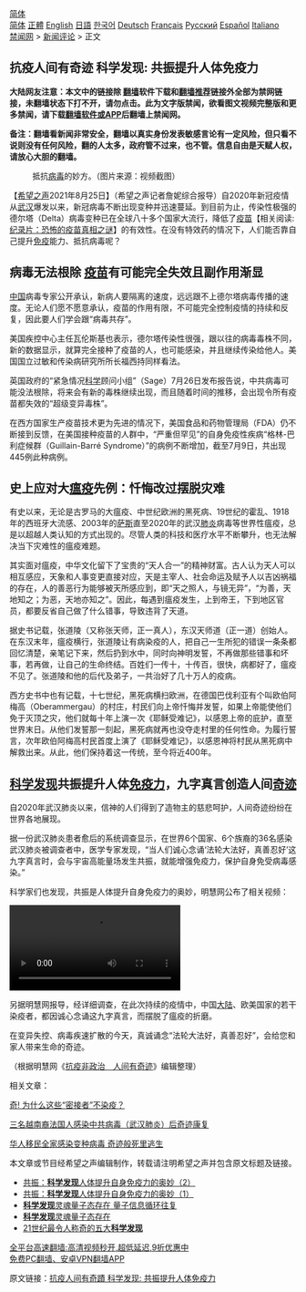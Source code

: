  <!-- 面包屑导航 --> <div class="breadcrumb"><!-- GTranslate: https://gtranslate.io/ -->  <div class="switcher notranslate">  <div class="selected">  <a href="#" onclick="return false;"> 简体</a>  </div>  <div class="option">  <a href="https://www.bannedbook.org" onclick="doGTranslate('zh-CN|zh-CN');jQuery('div.switcher div.selected a').html(jQuery(this).html());return false;" title="简体中文" class="nturl selected"> 简体</a>  <a href="https://www.bannedbook.org/zh-tw/" onclick="doGTranslate('zh-CN|zh-TW');jQuery('div.switcher div.selected a').html(jQuery(this).html());return false;" title="繁體中文" class="nturl"> 正體</a>  <a href="https://www.bannedbook.org/en/" onclick="doGTranslate('zh-CN|en');jQuery('div.switcher div.selected a').html(jQuery(this).html());return false;" title="English" class="nturl"> English</a>  <a href="https://www.bannedbook.org/ja/" onclick="doGTranslate('zh-CN|ja');jQuery('div.switcher div.selected a').html(jQuery(this).html());return false;" title="日本語" class="nturl"> 日語</a>  <a href="https://www.bannedbook.org/ko/" onclick="doGTranslate('zh-CN|ko');jQuery('div.switcher div.selected a').html(jQuery(this).html());return false;" title="한국어" class="nturl"> 한국어</a>  <a href="https://www.bannedbook.org/de/" onclick="doGTranslate('zh-CN|de');jQuery('div.switcher div.selected a').html(jQuery(this).html());return false;" title="Deutsch" class="nturl"> Deutsch</a>  <a href="https://www.bannedbook.org/fr/" onclick="doGTranslate('zh-CN|fr');jQuery('div.switcher div.selected a').html(jQuery(this).html());return false;" title="Français" class="nturl"> Français</a>  <a href="https://www.bannedbook.org/ru/" onclick="doGTranslate('zh-CN|ru');jQuery('div.switcher div.selected a').html(jQuery(this).html());return false;" title="Русский" class="nturl"> Русский</a>  <a href="https://www.bannedbook.org/es/" onclick="doGTranslate('zh-CN|es');jQuery('div.switcher div.selected a').html(jQuery(this).html());return false;" title="Español" class="nturl"> Español</a>  <a href="https://www.bannedbook.org/it/" onclick="doGTranslate('zh-CN|it');jQuery('div.switcher div.selected a').html(jQuery(this).html());return false;" title="Italiano" class="nturl"> Italiano</a>  </div>  </div>      <div class='breadcrumb-sub'><!-- Breadcrumb NavXT 6.3.0 --> <a href="https://www.bannedbook.org/" class="home">禁闻网</a> &gt; <a href="https://www.bannedbook.org/bnews/comments/" class="category">新闻评论</a> &gt; 正文</div></div><h2>抗疫人间有奇迹 科学发现: 共振提升人体免疫力</h2> <p class="notice"><b>大陆网友注意：本文中的链接除 <a href="https://github.com/bannedbook/fanqiang" >翻墙</a>软件下载和<a href="https://github.com/killgcd/justmysocks/blob/master/README.md">翻墙推荐</a>链接外全部为禁网链接，未翻墙状态下打不开，请勿点击。此为文字版禁闻，欲看图文视频完整版和更多禁闻，请下载<a href="https://github.com/bannedbook/fanqiang">翻墙软件或APP</a>后翻墙上禁闻网。</p><p>备注：翻墙看新闻非常安全，翻墙以真实身份发表敏感言论有一定风险，但只看不说则没有任何风险，翻的人太多，政府管不过来，也不管。信息自由是天赋人权，请放心大胆的翻墙。</b></p>  <div class="entry"> <figure> <p><figcaption>抵抗<a href="https://www.bannedbook.org/bnews/tag/%e7%97%85%e6%af%92/" class="st_tag internal_tag" rel="tag" title="标签 病毒 下的日志">病毒</a>的妙方。（图片来源：视频截图）</figcaption></figure> <p>【<span class='wp_keywordlink_affiliate'><a href="https://www.soundofhope.org" title="希望之声" target="_blank">希望之声</a></span>2021年8月25日】（希望之声记者詹妮综合报导）自2020年新冠疫情从<a href="https://www.bannedbook.org/bnews/tag/%e6%ad%a6%e6%b1%89/" class="st_tag internal_tag" rel="tag" title="标签 武汉 下的日志">武汉</a>爆发以来，新冠病毒不断出现变种并迅速蔓延。到目前为止，传染性极强的德尔塔（Delta）病毒变种已在全球八十多个国家大流行，降低了<span class='wp_keywordlink'><a href="https://www.bannedbook.org/bnews/tculture/20160630/551027.html" title="疫苗" target="_blank">疫苗</a></span>【相关阅读:<a href='https://www.bannedbook.org/bnews/topimagenews/20180408/925060.html' target='_blank'>纪录片：恐怖的疫苗真相之谜</a>】的有效性。在没有特效药的情况下，人们能否靠自己提升<a href="https://www.bannedbook.org/bnews/tag/%E5%85%8D%E7%96%AB/" class="st_tag internal_tag" rel="tag" title="标签 免疫 下的日志">免疫</a>能力、抵抗病毒呢？</p> <h2>病毒无法根除 <a href="https://www.bannedbook.org/bnews/tag/%e7%96%ab%e8%8b%97/" class="st_tag internal_tag" rel="tag" title="标签 疫苗 下的日志">疫苗</a>有可能完全失效且副作用渐显</h2> <p><span class='wp_keywordlink_affiliate'><a href="https://www.bannedbook.org/" title="中国" target="_blank">中国</a></span>病毒专家公开承认，新病人要隔离的速度，远远跟不上德尔塔病毒传播的速度。无论人们愿不愿意承认，疫苗的作用有限，不可能完全控制疫情的持续和反复，因此要人们学会跟“病毒共存”。</p> <p>美国疾控中心主任瓦伦斯基也表示，德尔塔传染性很强，跟以往的病毒毒株不同，新的数据显示，就算完全接种了疫苗的人，也可能感染，并且继续传染给他人。美国国立过敏和传染病研究所所长福西持同样看法。</p> <p>英国政府的“紧急情况<span class='wp_keywordlink'><a href="https://www.bannedbook.org/forum11/topic309.html" title="禁片：“科学”的棍子" target="_blank">科学</a></span>顾问小组”（Sage）7月26日发布报告说，中共病毒可能没法根除，将来会有新的毒株继续出现，而且随着时间的推移，会出现令所有疫苗都失效的“超级变异毒株”。</p> <p>在西方国家生产疫苗技术更为先进的情况下，美国食品和药物管理局（FDA）仍不断接到反馈，在美国接种疫苗的人群中，“严重但罕见”的自身免疫性疾病“格林-巴利症候群（Guillain-Barré Syndrome）”的病例不断增加，截至7月9日，共出现445例此种病例。</p>  <h2>史上应对大<a href="https://www.bannedbook.org/bnews/tag/%e7%98%9f%e7%96%ab/" class="st_tag internal_tag" rel="tag" title="标签 瘟疫 下的日志">瘟疫</a>先例：忏悔改过摆脱灾难</h2> <p>有史以来，无论是古罗马的大瘟疫、中世纪欧洲的黑死病、19世纪的霍乱、1918年的西班牙大流感、2003年的<span class='wp_keywordlink'><a href="https://www.bannedbook.org/forum5/topic42.html" title="萨斯、诚信与自救" target="_blank">萨斯</a></span>直至2020年的武汉<a href="https://www.bannedbook.org/bnews/tag/%e8%82%ba%e7%82%8e/" class="st_tag internal_tag" rel="tag" title="标签 肺炎 下的日志">肺炎</a>病毒等世界性瘟疫，总是以超越人类认知的方式出现的。尽管人类的科技和医疗水平不断攀升，也无法解决当下灾难性的瘟疫难题。</p> <p>其实面对瘟疫，中华文化留下了宝贵的“天人合一”的精神财富。古人认为天人可以相互感应，天象和人事变更直接对应，天是主宰人、社会命运及赋予人以吉凶祸福的存在，人的善恶行为能够被天所感应到，即“天之照人，与镜无异”，“为善，天地知之；为恶，天地亦知之”。因此，每遇到瘟疫发生，上到帝王，下到地区官员，都要反省自己做了什么错事，导致违背了天道。</p> <p>据史书记载，张道陵（又称张天师，正一真人），东汉天师道（正一道）创始人。在东汉末年，瘟疫横行，张道陵让有病染疫的人，把自己一生所犯的错误一条条都回忆清楚，亲笔记下来，然后扔到水中，同时向神明发誓，不再做那些错事和坏事，若再做，让自己的生命终结。百姓们一传十，十传百，很快，病都好了，瘟疫不见了。张道陵和他的后代及弟子，一共治好了几十万人的疫病。</p> <p>西方史书中也有记载，十七世纪，黑死病横扫欧洲，在德国巴伐利亚有个叫欧伯阿梅高（Oberammergau）的村庄，村民们向上帝忏悔并发誓，如果上帝能使他们免于灭顶之灾，他们就每十年上演一次《耶稣受难记》，以感恩上帝的庇护，直至世界末日。从他们发誓那一刻起，黑死病就再也没夺走村里的任何性命。为履行誓言，次年欧伯阿梅高村民首度上演了《耶稣受难记》，以感恩神将村民从黑死病中解救出来。从此，他们保持着这一传统，至今将近400年。</p> <h2><a href="https://www.bannedbook.org/bnews/tag/%E7%A7%91%E5%AD%A6%E5%8F%91%E7%8E%B0/" class="st_tag internal_tag" rel="tag" title="标签 科学发现 下的日志">科学发现</a>共振提升人体<a href="https://www.bannedbook.org/bnews/tag/%E5%85%8D%E7%96%AB%E5%8A%9B/" class="st_tag internal_tag" rel="tag" title="标签 免疫力 下的日志">免疫力</a>，九字真言创造人间<a href="https://www.bannedbook.org/bnews/tag/%e5%a5%87%e8%bf%b9/" class="st_tag internal_tag" rel="tag" title="标签 奇迹 下的日志">奇迹</a></h2> <p>自2020年武汉肺炎以来，信神的人们得到了造物主的慈悲呵护，人间奇迹纷纷在世界各地展现。</p>  <p>据一份武汉肺炎患者愈后的系统调查显示，在世界6个国家、6个族裔的36名感染武汉肺炎被调查者中，医学专家发现，“当人们诚心念诵‘法轮大法好，真善忍好’这九字真言时，会与宇宙高能量场发生共振，就能增强免疫力，保护自身免受病毒感染。”</p> <p>科学家们也发现，共振是人体提升自身免疫力的奥妙，明慧网公布了相关视频： </p> <p><video controls="">Your browser does not support HTML5 video.<source src="http://media4.minghui.org/media/video/2021/8/8/gongzhen.mp4" type="video/mp4" /></video></p> <p>另据明慧网报导，经详细调查，在此次持续的疫情中，中国<span class='wp_keywordlink_affiliate'><a href="https://www.bannedbook.org/" title="大陆" target="_blank">大陆</a></span>、欧美国家的若干染疫者，都因诚心念诵这九字真言，而摆脱了瘟疫的折磨。</p> <p>在变异失控、病毒疾速扩散的今天，真诚诵念“法轮大法好，真善忍好”，会给您和家人带来生命的奇迹。</p>  <p>（根据明慧网《<a href="https://www.minghui.org/mh/articles/2021/8/11/%E6%8A%97%E7%96%AB%E9%9D%9E%E6%94%BF%E6%B2%BB-%E4%BA%BA%E9%97%B4%E6%9C%89%E5%A5%87%E8%BF%B9-429421.html">抗疫非政治　人间有奇迹</a>》编辑整理）</p> <p>相关文章：</p> <p><a href="https://www.soundofhope.org/post/536612">奇! 为什么这些“密接者”不染疫？</a></p> <p><a href="https://www.soundofhope.org/post/536306">三名越南裔法国人感染中共病毒（武汉肺炎）后奇迹康复</a></p> <p><a href="https://www.soundofhope.org/post/531644">华人移民全家感染变种病毒 奇迹般死里逃生</a></p>  <p>本文章或节目经希望之声编辑制作，转载请注明希望之声并包含原文标题及链接。 </p> <ul class='op-related-articles' title='相关阅读'> <li><a href='https://www.bannedbook.org/bnews/cbnews/20210802/1598941.html' target='_blank'>共振：<b>科学发现</b>人体提升自身免疫力的奥妙（2）</a></li> <li><a href='https://www.bannedbook.org/bnews/cbnews/20210730/1597122.html' target='_blank'>共振：<b>科学发现</b>人体提升自身免疫力的奥妙（1）</a></li> <li><a href='https://www.bannedbook.org/bnews/comments/20210225/1493466.html' target='_blank'><b>科学发现</b>灵魂量子态存在 量子信息循环往复</a></li> <li><a href='https://www.bannedbook.org/bnews/funmedia/20210224/1493157.html' target='_blank'><b>科学发现</b>灵魂量子态存在</a></li> <li><a href='https://www.bannedbook.org/bnews/comments/20210206/1482843.html' target='_blank'>21世纪最令人称奇的五大<b>科学发现</b></a></li> </ul> <p class="texttj"> <a href="https://github.com/bannedbook/fanqiang/wiki/V2ray%E6%9C%BA%E5%9C%BA" target="_blank">全平台高速翻墙:高清视频秒开,超低延迟,9折优惠中</a><br/> <a href="https://github.com/bannedbook/fanqiang/wiki/%E7%A6%81%E9%97%BB%E7%BD%91%E5%AE%89%E5%8D%93%E7%BF%BB%E5%A2%99%E6%96%B0%E9%97%BBAPP" target="_blank">免费PC翻墙、安卓VPN翻墙APP</a></p><p>原文链接：<a class="src_link"  href="https://www.soundofhope.org/post/538853" target="_blank">抗疫人间有奇蹟 科学发现: 共振提升人体免疫力</a></p><a name='sharetosocial'></a>  <div style="margin-bottom:5px;padding-bottom:5px;clear:both"> <div id="archive-pix-1" class="banner-ads"> <!-- AuctionX Display platform tag START --> <div id="26318x728x90x621x_ADSLOT2" clicktrack="%%CLICK_URL_ESC%%"></div> <!-- AuctionX Display platform tag END --> </div> <div id="archive-pix-2" class="banner-ads"> <!-- AuctionX Display platform tag START --> <div id="26315x300x250x621x_ADSLOT2" clicktrack="%%CLICK_URL_ESC%%"></div> <!-- AuctionX Display platform tag END --> </div> </div>  <div id="archive-pix-1" class="banner-ads"> <!-- AuctionX Display platform tag START --> <div id="26318x728x90x621x_ADSLOT3" clicktrack="%%CLICK_URL_ESC%%"></div> <!-- AuctionX Display platform tag END --> </div> </div><!--END ENTRY--> 